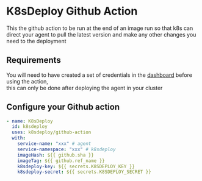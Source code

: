 # K8sDeploy Github Action

This the github action to be run at the end of an image run so that k8s can direct your agent to pull the latest version
and make any other changes you need to the deployment

## Requirements
You will need to have created a set of credentials in the [dashboard](https://k8sdeploy.dev/dashboard) before using the action,  
this can only be done after deploying the agent in your cluster

## Configure your Github action
```yaml
- name: K8sDeploy
  id: k8sdeploy
  uses: k8sdeploy/github-action
  with:
    service-name: "xxx" # agent
    service-namespace: "xxx" # k8sdeploy
    imageHash: ${{ github.sha }}
    imageTag: ${{ github.ref_name }}
    k8sdeploy-key: ${{ secrets.K8SDEPLOY_KEY }}
    k8sdeploy-secret: ${{ secrets.K8SDEPLOY_SECRET }}
```
